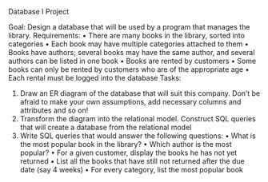 Database I Project

Goal:
Design a database that will be used by a program that manages the library. Requirements:
• There are many books in the library, sorted into categories
• Each book may have multiple categories attached to them
• Books have authors; several books may have the same author, and several authors can be
listed in one book
• Books are rented by customers
• Some books can only be rented by customers who are of the appropriate age
• Each rental must be logged into the database
Tasks:
1. Draw an ER diagram of the database that will suit this company. Don’t be afraid to
make your own assumptions, add necessary columns and attributes and so on!
2. Transform the diagram into the relational model. Construct SQL queries that will create
a database from the relational model
3. Write SQL queries that would answer the following questions:
• What is the most popular book in the library?
• Which author is the most popular?
• For a given customer, display the books he has not yet returned
• List all the books that have still not returned after the due date (say 4 weeks)
• For every category, list the most popular book